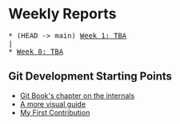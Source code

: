 # Weekly Reports

<pre>
* (HEAD -> main) <a href="">Week 1: TBA</a>
|
* <a href="">Week 0: TBA</a>
</pre>

## Git Development Starting Points

- [Git Book's chapter on the internals](https://git-scm.com/book/en/v2/Git-Internals-Plumbing-and-Porcelain)
- [A more visual guide](https://codewords.recurse.com/issues/two/git-from-the-inside-out)
- [My First Contribution](https://git-scm.com/docs/MyFirstContribution)
